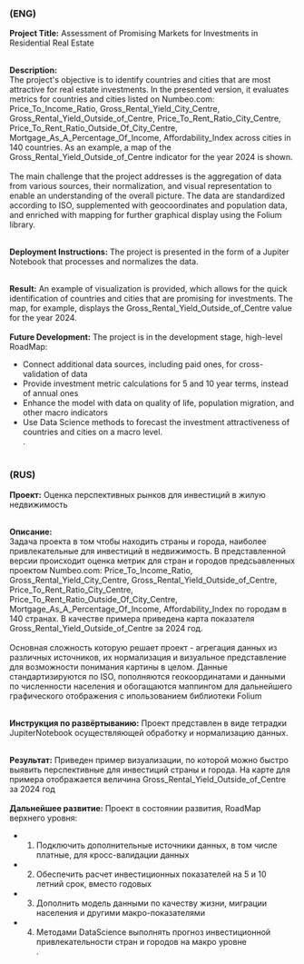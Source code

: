 ### (ENG)

<b>Project Title:</b> Assessment of Promising Markets for Investments in Residential Real Estate<br><br>

<b>Description:</b><br> The project's objective is to identify countries and cities that are most attractive for real estate investments. In the presented version, it evaluates metrics for countries and cities listed on Numbeo.com: Price_To_Income_Ratio, Gross_Rental_Yield_City_Centre, Gross_Rental_Yield_Outside_of_Centre, Price_To_Rent_Ratio_City_Centre, Price_To_Rent_Ratio_Outside_Of_City_Centre, Mortgage_As_A_Percentage_Of_Income, Affordability_Index across cities in 140 countries. As an example, a map of the Gross_Rental_Yield_Outside_of_Centre indicator for the year 2024 is shown.<br><br>The main challenge that the project addresses is the aggregation of data from various sources, their normalization, and visual representation to enable an understanding of the overall picture. The data are standardized according to ISO, supplemented with geocoordinates and population data, and enriched with mapping for further graphical display using the Folium library.<br><br>

<b>Deployment Instructions:</b> The project is presented in the form of a Jupiter Notebook that processes and normalizes the data.<br><br>

<b>Result:</b> An example of visualization is provided, which allows for the quick identification of countries and cities that are promising for investments. The map, for example, displays the Gross_Rental_Yield_Outside_of_Centre value for the year 2024.<br><br>
<b>Future Development:</b> The project is in the development stage, high-level RoadMap:
- Connect additional data sources, including paid ones, for cross-validation of data
- Provide investment metric calculations for 5 and 10 year terms, instead of annual ones
- Enhance the model with data on quality of life, population migration, and other macro indicators
- Use Data Science methods to forecast the investment attractiveness of countries and cities on a macro level.<br>.<br><br>



### (RUS)

<b>Проект:</b> Оценка перспективных рынков для инвестиций в жилую недвижимость<br><br>

<b>Описание:</b><br> Задача проекта в том чтобы находить страны и города, наиболее привлекательные для инвестиций в недвижимость. В представленной версии происходит оценка метрик для стран и городов предсьавленных проектом Numbeo.com: Price_To_Income_Ratio, Gross_Rental_Yield_City_Centre, Gross_Rental_Yield_Outside_of_Centre,  Price_To_Rent_Ratio_City_Centre, Price_To_Rent_Ratio_Outside_Of_City_Centre, Mortgage_As_A_Percentage_Of_Income, Affordability_Index по городам в 140 странах. В качестве примера приведена карта показателя Gross_Rental_Yield_Outside_of_Centre за 2024 год.<br><br>Основная сложность которую решает проект - агрегация данных из различных источников, их нормализация и визуальное представление для возможности понимания картины в целом. Данные стандартизируются по ISO, пополняются геокоординатами и данными по численности населения и обогащаются маппингом для дальнейшего графического отображения с ипользованием библиотеки  Folium<br><br>

<b>Инструкция по развёртыванию:</b> Проект представлен в виде тетрадки JupiterNotebook осуществляющей обработку и нормализацию данных. <br><br>

<b>Результат:</b> Приведен пример визуализации, по которой можно быстро выявить перспективные для инвестиций страны и города. На карте для примера отображается величина Gross_Rental_Yield_Outside_of_Centre за 2024 год<br><br>
<b>Дальнейшее развитие:</b> Проект в состоянии развития, RoadMap верхнего уровня: 
- 1. Подключить дополнительные источники данных, в том числе платные, для кросс-валидации данных
- 2. Обеспечить расчет инвестиционных показателей на 5 и 10 летний срок, вместо годовых
- 3. Дополнить модель данными по качеству жизни, миграции населения и другими макро-показателями
- 4. Методами DataScience выполнять прогноз инвестиционной привлекательности стран и городов на макро уровне<br>.<br><br>